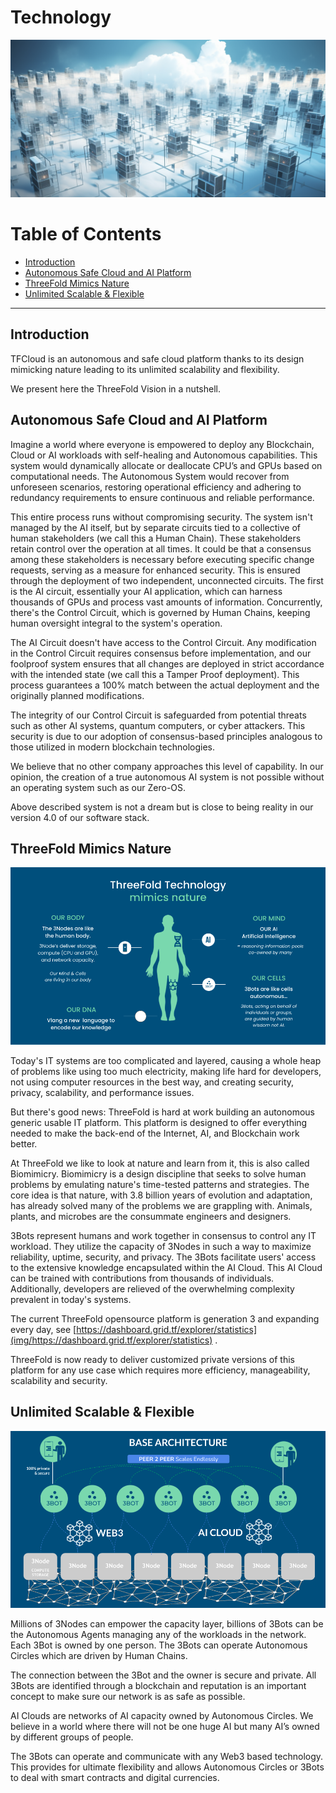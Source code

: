 <h1>Technology</h1>

![image alt text](img/techvision_0.png)

<h1>Table of Contents</h2>

- [Introduction](#introduction)
- [Autonomous Safe Cloud and AI Platform](#autonomous-safe-cloud-and-ai-platform)
- [ThreeFold Mimics Nature](#threefold-mimics-nature)
- [Unlimited Scalable \& Flexible](#unlimited-scalable--flexible)

***

## Introduction

TFCloud is an autonomous and safe cloud platform thanks to its design mimicking nature leading to its unlimited scalability and flexibility. 

We present here the ThreeFold Vision in a nutshell.

## Autonomous Safe Cloud and AI Platform 

Imagine a world where everyone is empowered to deploy any Blockchain, Cloud or AI workloads with self-healing and Autonomous capabilities. This system would dynamically allocate or deallocate CPU’s and GPUs based on computational needs. The Autonomous System would recover from unforeseen scenarios, restoring operational efficiency and adhering to redundancy requirements to ensure continuous and reliable performance.

This entire process runs without compromising security. The system isn't managed by the AI itself, but by separate circuits tied to a collective of human stakeholders (we call this a Human Chain). These stakeholders retain control over the operation at all times. It could be that a consensus among these stakeholders is necessary before executing specific change requests, serving as a measure for enhanced security. This is ensured through the deployment of two independent, unconnected circuits. The first is the AI circuit, essentially your AI application, which can harness thousands of GPUs and process vast amounts of information. Concurrently, there's the Control Circuit, which is governed by Human Chains, keeping human oversight integral to the system's operation. 

The AI Circuit doesn't have access to the Control Circuit. Any modification in the Control Circuit requires consensus before implementation, and our foolproof system ensures that all changes are deployed in strict accordance with the intended state (we call this a Tamper Proof deployment). This process guarantees a 100% match between the actual deployment and the originally planned modifications.

The integrity of our Control Circuit is safeguarded from potential threats such as other AI systems, quantum computers, or cyber attackers. This security is due to our adoption of consensus-based principles analogous to those utilized in modern blockchain technologies.

We believe that no other company approaches this level of capability. In our opinion, the creation of a true autonomous AI system is not possible without an operating system such as our Zero-OS.

Above described system is not a dream but is close to being reality in our version 4.0 of our software stack.

## ThreeFold Mimics Nature

![image alt text](img/techvision_1.png)

Today's IT systems are too complicated and layered, causing a whole heap of problems like using too much electricity, making life hard for developers, not using computer resources in the best way, and creating security, privacy, scalability, and performance issues. 

But there's good news: ThreeFold is hard at work building an autonomous generic usable IT platform. This platform is designed to offer everything needed to make the back-end of the Internet, AI, and Blockchain work better.

At ThreeFold we like to look at nature and learn from it, this is also called Biomimicry. Biomimicry is a design discipline that seeks to solve human problems by emulating nature's time-tested patterns and strategies. The core idea is that nature, with 3.8 billion years of evolution and adaptation, has already solved many of the problems we are grappling with. Animals, plants, and microbes are the consummate engineers and designers.

3Bots represent humans and work together in consensus to control any IT workload. They utilize the capacity of 3Nodes in such a way to maximize reliability, uptime, security, and privacy. The 3Bots facilitate users' access to the extensive knowledge encapsulated within the AI Cloud. This AI Cloud can be trained with contributions from thousands of individuals. Additionally, developers are relieved of the overwhelming complexity prevalent in today's systems.

The current ThreeFold opensource platform is generation 3 and expanding every day, see [https://dashboard.grid.tf/explorer/statistics](img/https://dashboard.grid.tf/explorer/statistics) . 

ThreeFold is now ready to deliver customized private versions of this platform for any use case which requires more efficiency, manageability, scalability and security.

## Unlimited Scalable & Flexible

![image alt text](img/techvision_2.png)

Millions of 3Nodes can empower the capacity layer, billions of 3Bots can be the Autonomous Agents managing any of the workloads in the network. Each 3Bot is owned by one person. The 3Bots can operate Autonomous Circles which are driven by Human Chains.

The connection between the 3Bot and the owner is secure and private. All 3Bots are identified through a blockchain and reputation is an important concept to make sure our network is as safe as possible.

AI Clouds are networks of AI capacity owned by Autonomous Circles. We believe in a world where there will not be one huge AI but many AI’s owned by different groups of people.

The 3Bots can operate and communicate with any Web3 based technology. This provides for ultimate flexibility and allows Autonomous Circles or 3Bots to deal with smart contracts and digital currencies.
